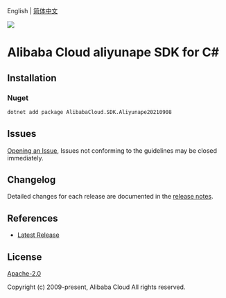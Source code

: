 English | [简体中文](README-CN.md)

![](https://aliyunsdk-pages.alicdn.com/icons/AlibabaCloud.svg)

# Alibaba Cloud aliyunape SDK for C#

## Installation

### Nuget

```bash
dotnet add package AlibabaCloud.SDK.Aliyunape20210908
```

## Issues

[Opening an Issue](https://github.com/aliyun/alibabacloud-csharp-sdk/issues/new), Issues not conforming to the guidelines may be closed immediately.

## Changelog

Detailed changes for each release are documented in the [release notes](./ChangeLog.md).

## References

* [Latest Release](https://github.com/aliyun/alibabacloud-csharp-sdk/)

## License

[Apache-2.0](http://www.apache.org/licenses/LICENSE-2.0)

Copyright (c) 2009-present, Alibaba Cloud All rights reserved.
